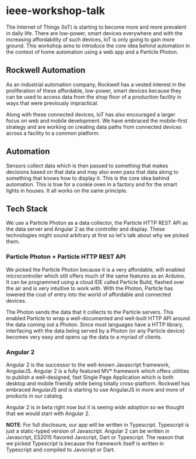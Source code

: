 # ieee-workshop-talk

The Internet of Things (IoT) is starting to become more and more prevalent in daily life. There are low-power, smart devices everywhere and with the increasing affordability of such devices, IoT is only going to gain more ground. This workshop aims to introduce the core idea behind automation in the context of home automation using a web app and a Particle Photon.

## Rockwell Automation

As an industrial automation company, Rockwell has a vested interest in the proliferation of these affordable, low-power, smart devices because they can be used to access data from the shop floor of a production facility in ways that were previously impractical.

Along with these connected devices, IoT has also encouraged a larger focus on web and mobile development. We have embraced the mobile-first strategy and are working on creating data paths from connected devices across a facility to a common platform.

## Automation

Sensors collect data which is then passed to something that makes decisions based on that data and may also even pass that data along to something that knows how to display it. This is the core idea behind automation. This is true for a cookie oven in a factory and for the smart lights in houses. It all works on the same principle.

## Tech Stack

We use a Particle Photon as a data collector, the Particle HTTP REST API as the data server and Angular 2 as the controller and display. These technologies might sound arbitrary at first so let's talk about why we picked them.

### Particle Photon + Particle HTTP REST API

We picked the Particle Photon because it is a very affordable, wifi enabled microcontroller which still offers much of the same features as an Arduino. It can be programmed using a cloud IDE called Particle Build, flashed over the air and is very intuitive to work with. With the Photon, Particle has lowered the cost of entry into the world of affordable and connected devices.

The Photon sends the data that it collects to the Particle servers. This enabled Particle to wrap a well-documented and well-built HTTP API around the data coming out a Photon. Since most languages have a HTTP library, interfacing with the data being served by a Photon (or any Particle device) becomes very easy and opens up the data to a myriad of clients.

### Angular 2

Angular 2 is the successor to the well-known Javascript framework, AngularJS. Angular 2 is a fully featured MV* framework which offers utilities to publish a well-designed, fast Single Page Application which is both desktop and mobile friendly while being totally cross-platform. Rockwell has embraced AngularJS and is starting to use AngularJS in more and more of products in our catalog.

Angular 2 is in beta right now but it is seeing wide adoption so we thought that we would start with Angular 2.

**NOTE**: For full disclosure, our app will be written in Typescript. Typescript is just a static-typed version of Javascript. Angular 2 can be written in Javascript, ES2015 flavored Javscript, Dart or Typescript. The reason that we picked Typescript is because the framework itself is written in Typescript and compiled to Javscript or Dart. 
